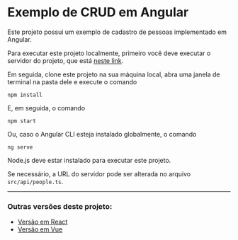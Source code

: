 # Exemplo de CRUD em Angular

Este projeto possui um exemplo de cadastro de pessoas implementado em Angular.

Para executar este projeto localmente, primeiro você deve executar o servidor do projeto, que está [neste link](https://github.com/Jonatan7BR/exemplo-crud-json).

Em seguida, clone este projeto na sua máquina local, abra uma janela de terminal na pasta dele e execute o comando

```npm install```

E, em seguida, o comando

```npm start```

Ou, caso o Angular CLI esteja instalado globalmente, o comando

```ng serve```

Node.js deve estar instalado para executar este projeto.

Se necessário, a URL do servidor pode ser alterada no arquivo `src/api/people.ts`.

---

### Outras versões deste projeto:
+ [Versão em React](https://github.com/Jonatan7BR/exemplo-crud-react)
+ [Versão em Vue](https://github.com/Jonatan7BR/exemplo-crud-vue)

